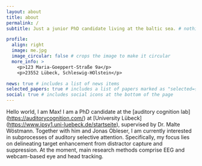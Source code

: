 ```yaml
---
layout: about
title: about
permalink: /
subtitle: Just a junior PhD candidate living at the baltic sea. # nothing

profile:
  align: right
  image: me.jpg
  image_circular: false # crops the image to make it circular
  more_info: >
    <p>123 Maria-Goeppert-Straße 9a</p>
    <p>23552 Lübeck, Schleswig-HOlstein</p>

news: true # includes a list of news items
selected_papers: true # includes a list of papers marked as "selected={true}"
social: true # includes social icons at the bottom of the page
---
```


Hello world, I am Max!
I am a PhD candidate at the [auditory cognition lab] (https://auditorycognition.com/) at [University Lübeck] (https://www.ipsy1.uni-luebeck.de/startseite), supervised by Dr. Malte Wöstmann. Together with him and Jonas Obleser, I am currently interested in subprocesses of auditory selective attention.
Specifically, my focus lies on delineating target enhancement from distractor capture and suppression. At the moment, main research methods comprise EEG and webcam-based eye and head tracking.
